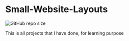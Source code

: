 # Small-Website-Layouts

![GitHub repo size](https://img.shields.io/github/repo-size/Azizbek98/Small-Website-Layouts)

This is all projects that I have done, for learning purpose
